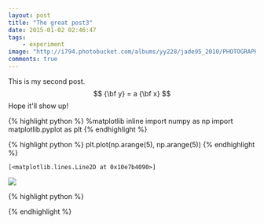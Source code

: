```yaml
---
layout: post
title: "The great post3"
date: 2015-01-02 02:46:47
tags:
    - experiment
image: "http://i794.photobucket.com/albums/yy228/jade95_2010/PHOTOGRAPHY-VARIED/cat-face.jpg"
comments: true
---
```

This is my second post. $$ {\bf y} = a {\bf x} $$  Hope it'll show up!


{% highlight python %}
%matplotlib inline
import numpy as np
import matplotlib.pyplot as plt
{% endhighlight %}


{% highlight python %}
plt.plot(np.arange(5), np.arange(5))
{% endhighlight %}




    [<matplotlib.lines.Line2D at 0x10e7b4090>]




![](/assets/2015-01-02-post2_files/2015-01-02-post2_2_1.png)



{% highlight python %}

{% endhighlight %}
